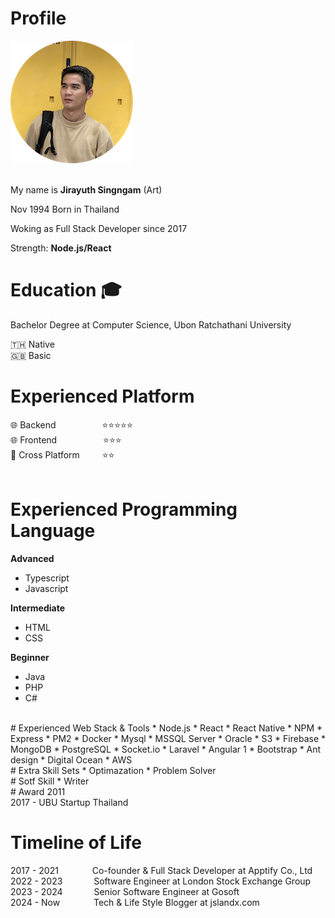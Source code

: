 # Profile

![Jirayuth Singngam](/pages/profile/jirayuth-profile-196-px.png)

<br>My name is **Jirayuth Singngam** (Art)

Nov 1994 Born in Thailand

Woking as Full Stack Developer since 2017 

Strength: **Node.js/React** <br>

# Education 🎓
Bachelor Degree at Computer Science, Ubon Ratchathani University

🇹🇭 Native <br>
🇬🇧 Basic <br>

# Experienced Platform
🌐 Backend              &emsp;&emsp;&emsp;&emsp;&emsp;⭐⭐⭐⭐⭐ <br>
🌐 Frontend             &emsp;&emsp;&emsp;&emsp;&emsp;⭐⭐⭐ <br>
📱 Cross Platform         &nbsp;&emsp;&emsp;⭐⭐ <br><br>

# Experienced Programming Language

**Advanced** 
* Typescript
* Javascript

**Intermediate**
* HTML
* CSS

**Beginner**
* Java
* PHP
* C#
<br>
# Experienced Web Stack & Tools 
* Node.js
* React
* React Native
* NPM
* Express
* PM2
* Docker
* Mysql
* MSSQL Server
* Oracle
* S3
* Firebase
* MongoDB
* PostgreSQL
* Socket.io
* Laravel
* Angular 1
* Bootstrap
* Ant design
* Digital Ocean
* AWS
<br>
# Extra Skill Sets
* Optimazation
* Problem Solver
<br>
# Sotf Skill
* Writer
<br>
# Award
2011 <br>
2017 - UBU Startup Thailand <br>

# Timeline of Life
2017 - 2021 &nbsp;&emsp;&emsp;&emsp; Co-founder & Full Stack Developer at Apptify Co., Ltd<br>
2022 - 2023 &emsp;&emsp;&emsp; Software Engineer at London Stock Exchange Group <br>
2023 - 2024 &emsp;&emsp;&emsp; Senior Software Engineer at Gosoft <br>
2024 - Now  &nbsp;&emsp;&emsp;&emsp; Tech & Life Style Blogger at jslandx.com <br>